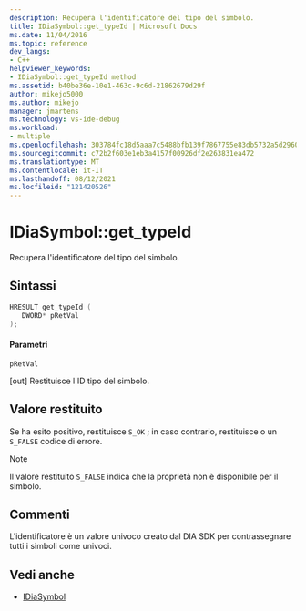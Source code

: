 ```yaml
---
description: Recupera l'identificatore del tipo del simbolo.
title: IDiaSymbol::get_typeId | Microsoft Docs
ms.date: 11/04/2016
ms.topic: reference
dev_langs:
- C++
helpviewer_keywords:
- IDiaSymbol::get_typeId method
ms.assetid: b40be36e-10e1-463c-9c6d-21862679d29f
author: mikejo5000
ms.author: mikejo
manager: jmartens
ms.technology: vs-ide-debug
ms.workload:
- multiple
ms.openlocfilehash: 303784fc18d5aaa7c5488bfb139f7867755e83db5732a5d2960df370546270be
ms.sourcegitcommit: c72b2f603e1eb3a4157f00926df2e263831ea472
ms.translationtype: MT
ms.contentlocale: it-IT
ms.lasthandoff: 08/12/2021
ms.locfileid: "121420526"
---
```

# <a name="idiasymbolget_typeid"></a>IDiaSymbol::get_typeId
Recupera l'identificatore del tipo del simbolo.

## <a name="syntax"></a>Sintassi

```C++
HRESULT get_typeId ( 
   DWORD* pRetVal
);
```

#### <a name="parameters"></a>Parametri
 `pRetVal`

[out] Restituisce l'ID tipo del simbolo.

## <a name="return-value"></a>Valore restituito
 Se ha esito positivo, restituisce `S_OK` ; in caso contrario, restituisce o un `S_FALSE` codice di errore.

> [!NOTE]
> Il valore restituito `S_FALSE` indica che la proprietà non è disponibile per il simbolo.

## <a name="remarks"></a>Commenti
 L'identificatore è un valore univoco creato dal DIA SDK per contrassegnare tutti i simboli come univoci.

## <a name="see-also"></a>Vedi anche
- [IDiaSymbol](../../debugger/debug-interface-access/idiasymbol.md)
